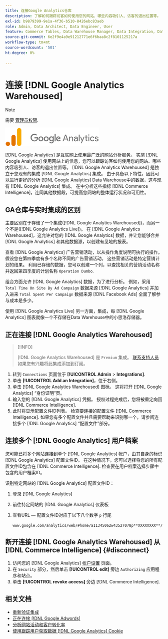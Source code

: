 ```yaml
---
title: 连接Google Analytics仓库
description: 了解如何跟踪访客如何使用您的网站、哪些内容吸引人、访客的退出位置等。
exl-id: b9879399-9e1a-4f36-b510-8426ebc83aeb
role: Admin, Data Architect, Data Engineer, User
feature: Commerce Tables, Data Warehouse Manager, Data Integration, Data Import/Export
source-git-commit: 6e2f9e4a9e91212771e6f6baa8c2f8101125217a
workflow-type: tm+mt
source-wordcount: '501'
ht-degree: 0%

---
```


# 连接 [!DNL Google Analytics Warehoused]

>[!NOTE]
>
>需要 [管理员权限](../../../administrator/user-management/user-management.md).

![](../../../assets/google-analytics-logo.png)

[!DNL Google Analytics] 是互联网上使用最广泛的网站分析服务。 实施 [!DNL Google Analytics] 使用网站上的信息，您可以跟踪访客如何使用您的网站、哪些内容吸引人、访客的退出位置等。 [!DNL Google Analytics Warehoused] 是独立于您现有的集成 [!DNL Google Analytics] 集成。 由于具备以下特性，因此可以进行更好的分析 [!DNL Google Analytics] Data Warehouse中的数据，这与现有 [!DNL Google Analytics] 集成。 在中分析这些指标 [!DNL Commerce Intelligence]，连同其他数据段，可提高您网站的整体运行状况和可用性。

## GA仓库与实时集成的区别

主要区别在于存储了一个集成([!DNL Google Analytics Warehoused])，而另一个不是([!DNL Google Analytics Live])。 在 [!DNL Google Analytics Warehoused]，这允许对您的 [!DNL Google Analytics] 数据，并让您能够合并 [!DNL Google Analytics] 和其他数据源，以创建有见地的报表。

查看 [!DNL Google Analytics] 广告营销活动，以从操作角度说明可执行的操作。 假设您在第四季度有多个名称不同的广告营销活动。 这些营销活动是特定营销计划的结果。 利用已存储的数据，您可以创建一个列，以查找相关的营销活动名称并返回第四季度的计划名称 `Operation Dumbo`.

组合方面允许 [!DNL Google Analytics] 数据，为了进行分析。 例如，采用 `Total Time On Site By Ad Campaign` 数据来源 [!DNL Google Analytics] 并加入进来 `Total Spent Per Campaign` 数据来源 [!DNL Facebook Ads] 全面了解参与成本是多少。

使用 [!DNL Google Analytics Live] 另一方面，集成，每 [!DNL Google Analytics] 图表就像一个不存储在Data Warehouse中的小思洛存储器。

## 正在连接 [!DNL Google Analytics Warehoused]

>[!INFO]
>
>[!DNL Google Analytics Warehoused] 是 `Premium` 集成。 [联系支持人员](https://experienceleague.adobe.com/docs/commerce-knowledge-base/kb/troubleshooting/miscellaneous/mbi-service-policies.html) 如果您有兴趣将此集成添加到订阅。

1. 转到 `Connections` 页面位于 **[!UICONTROL Admin** > **Integrations]**.
1. 单击 **[!UICONTROL Add an Integration]**，位于右侧。
1. 单击 [!DNL Google Analytics Warehoused] 图标。 这将打开 [!DNL Google Analytics] “身份证明”页。
1. 输入您的 [!DNL Google Analytics] 凭据。 授权过程完成后，您将被重定向回 [!DNL Commerce Intelligence].
1. 此时将显示配置文件ID列表。 检查要连接的配置文件 [!DNL Commerce Intelligence]. 如果您有多个配置文件并且需要帮助来识别哪一个，请参阅连接多个 [!DNL Google Analytics] “配置文件”部分。

## 连接多个 [!DNL Google Analytics] 用户档案

您可能已将多个网站连接到单个 [!DNL Google Analytics] 帐户，由其自身的标识 [!DNL Google Analytics] 配置文件ID。 在这种情况下，您可以选择将您的所有配置文件ID包含在 [!DNL Commerce Intelligence]. 检查要在用户档案选择步骤中包含的用户档案ID。

识别特定网站的 [!DNL Google Analytics] 配置文件ID：

1. 登录 [!DNL Google Analytics]
1. 前往特定网站的 [!DNL Google Analytics] 仪表板
1. 查看URL — 配置文件ID对应于以下八个数字 `p` 行尾

   `www.google.com/analytics/web/#home/a11345062w43527078p**XXXXXXXX**/`

## 断开连接 [!DNL Google Analytics Warehoused] 从 [!DNL Commerce Intelligence] {#disconnect}

1. 访问您的 [!DNL Google Analytics] [帐户设置](https://myaccount.google.com/intro) 页面。
1. 在 `Security` 部分，然后单击 **[!UICONTROL edit]** 旁边 `Authorizing` 应用程序和站点。
1. 单击 **[!UICONTROL revoke access]** 旁边 [!DNL Commerce Intelligence].

## 相关文档

* [重新验证集成](https://experienceleague.adobe.com/docs/commerce-knowledge-base/kb/how-to/mbi-reauthenticating-integrations.html)
* [正在连接 [!DNL Google Adwords]](../integrations/google-adwords.md)
* [分析网站活动和客户转化率](../../analysis/web-act-cust-conversion.md)
* [使用跟踪用户获取数据 [!DNL Google Analytics] Cookie](../../analysis/google-track-user-acq.md)
